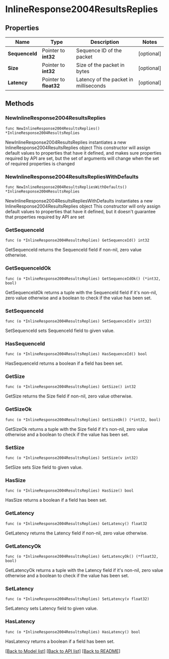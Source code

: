 # InlineResponse2004ResultsReplies

## Properties

Name | Type | Description | Notes
------------ | ------------- | ------------- | -------------
**SequenceId** | Pointer to **int32** | Sequence ID of the packet | [optional] 
**Size** | Pointer to **int32** | Size of the packet in bytes | [optional] 
**Latency** | Pointer to **float32** | Latency of the packet in milliseconds | [optional] 

## Methods

### NewInlineResponse2004ResultsReplies

`func NewInlineResponse2004ResultsReplies() *InlineResponse2004ResultsReplies`

NewInlineResponse2004ResultsReplies instantiates a new InlineResponse2004ResultsReplies object
This constructor will assign default values to properties that have it defined,
and makes sure properties required by API are set, but the set of arguments
will change when the set of required properties is changed

### NewInlineResponse2004ResultsRepliesWithDefaults

`func NewInlineResponse2004ResultsRepliesWithDefaults() *InlineResponse2004ResultsReplies`

NewInlineResponse2004ResultsRepliesWithDefaults instantiates a new InlineResponse2004ResultsReplies object
This constructor will only assign default values to properties that have it defined,
but it doesn't guarantee that properties required by API are set

### GetSequenceId

`func (o *InlineResponse2004ResultsReplies) GetSequenceId() int32`

GetSequenceId returns the SequenceId field if non-nil, zero value otherwise.

### GetSequenceIdOk

`func (o *InlineResponse2004ResultsReplies) GetSequenceIdOk() (*int32, bool)`

GetSequenceIdOk returns a tuple with the SequenceId field if it's non-nil, zero value otherwise
and a boolean to check if the value has been set.

### SetSequenceId

`func (o *InlineResponse2004ResultsReplies) SetSequenceId(v int32)`

SetSequenceId sets SequenceId field to given value.

### HasSequenceId

`func (o *InlineResponse2004ResultsReplies) HasSequenceId() bool`

HasSequenceId returns a boolean if a field has been set.

### GetSize

`func (o *InlineResponse2004ResultsReplies) GetSize() int32`

GetSize returns the Size field if non-nil, zero value otherwise.

### GetSizeOk

`func (o *InlineResponse2004ResultsReplies) GetSizeOk() (*int32, bool)`

GetSizeOk returns a tuple with the Size field if it's non-nil, zero value otherwise
and a boolean to check if the value has been set.

### SetSize

`func (o *InlineResponse2004ResultsReplies) SetSize(v int32)`

SetSize sets Size field to given value.

### HasSize

`func (o *InlineResponse2004ResultsReplies) HasSize() bool`

HasSize returns a boolean if a field has been set.

### GetLatency

`func (o *InlineResponse2004ResultsReplies) GetLatency() float32`

GetLatency returns the Latency field if non-nil, zero value otherwise.

### GetLatencyOk

`func (o *InlineResponse2004ResultsReplies) GetLatencyOk() (*float32, bool)`

GetLatencyOk returns a tuple with the Latency field if it's non-nil, zero value otherwise
and a boolean to check if the value has been set.

### SetLatency

`func (o *InlineResponse2004ResultsReplies) SetLatency(v float32)`

SetLatency sets Latency field to given value.

### HasLatency

`func (o *InlineResponse2004ResultsReplies) HasLatency() bool`

HasLatency returns a boolean if a field has been set.


[[Back to Model list]](../README.md#documentation-for-models) [[Back to API list]](../README.md#documentation-for-api-endpoints) [[Back to README]](../README.md)


